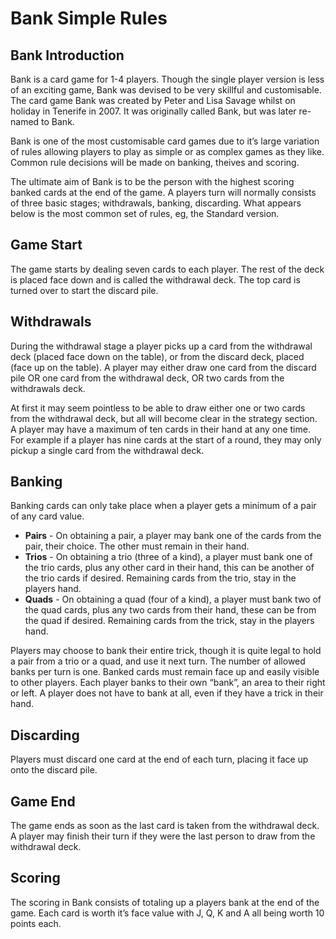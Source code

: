 Bank Simple Rules
=================

Bank Introduction
-----------------
Bank is a card game for 1-4 players. Though the single player version is less of an exciting game, Bank was devised to be very skillful and customisable. The card game Bank was created by Peter and Lisa Savage whilst on holiday in Tenerife in 2007. It was originally called Bank, but was later re-named to Bank.

Bank is one of the most customisable card games due to it’s large variation of rules allowing players to play as simple or as complex games as they like. Common rule decisions will be made on banking, theives and scoring.

The ultimate aim of Bank is to be the person with the highest scoring banked cards at the end of the game. A players turn will normally consists of three basic stages; withdrawals, banking, discarding. What appears below is the most common set of rules, eg, the Standard version.

Game Start
----------

The game starts by dealing seven cards to each player. The rest of the deck is placed face down and is called the withdrawal deck. The top card is turned over to start the discard pile.

Withdrawals
-----------

During the withdrawal stage a player picks up a card from the withdrawal deck (placed face down on the table), or from the discard deck, placed (face up on the table). A player may either draw one card from the discard pile OR one card from the withdrawal deck, OR two cards from the withdrawals deck.

At first it may seem pointless to be able to draw either one or two cards from the withdrawal deck, but all will become clear in the strategy section. A player may have a maximum of ten cards in their hand at any one time. For example if a player has nine cards at the start of a round, they may only pickup a single card from the withdrawal deck.

Banking
-------

Banking cards can only take place when a player gets a minimum of a pair of any card value.

* **Pairs** - On obtaining a pair, a player may bank one of the cards from the pair, their choice. The other must remain in their hand.
* **Trios** - On obtaining a trio (three of a kind), a player must bank one of the trio cards, plus any other card in their hand, this can be another of the trio cards if desired. Remaining cards from the trio, stay in the players hand.
* **Quads** - On obtaining a quad (four of a kind), a player must bank two of the quad cards, plus any two cards from their hand, these can be from the quad if desired. Remaining cards from the trick, stay in the players hand.

Players may choose to bank their entire trick, though it is quite legal to hold a pair from a trio or a quad, and use it next turn. The number of allowed banks per turn is one. Banked cards must remain face up and easily visible to other players. Each player banks to their own “bank”, an area to their right or left. A player does not have to bank at all, even if they have a trick in their hand.

Discarding
----------

Players must discard one card at the end of each turn, placing it face up onto the discard pile.

Game End
--------

The game ends as soon as the last card is taken from the withdrawal deck. A player may finish their turn if they were the last person to draw from the withdrawal deck.

Scoring
-------

The scoring in Bank consists of totaling up a players bank at the end of the game. Each card is worth it’s face value with J, Q, K and A all being worth 10 points each.
